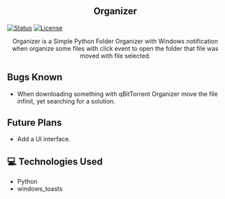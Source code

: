 <h2 align="center">Organizer</h2>

[![Status](https://img.shields.io/badge/status-active-success.svg)]()
[![License](https://img.shields.io/badge/license-MIT-blue.svg)](/LICENSE)
</br>

<!-- [![CodeVersion](https://img.shields.io/badge/Code_Version-2023.07.25.0-pink.svg)]()
</div>
<!-- -------------------------------------- -->

<p align="center"> 
    Organizer is a Simple Python Folder Organizer with Windows notification when organize some files with click event to open the folder that file was moved with file selected.
</p>

## Bugs Known
- When downloading something with qBitTorrent Organizer move the file infinit, yet searching for a solution.

## Future Plans
- Add a UI interface.

## 💻 Technologies Used <a name="Technologies_Used" ></a>
- Python
- windows_toasts
